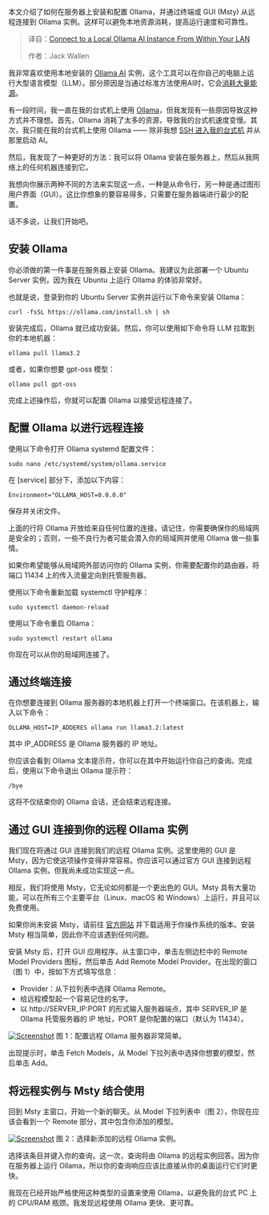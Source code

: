 
<!--
title: 局域网内连接本地 Ollama AI 实例
cover: https://cdn.thenewstack.io/media/2025/09/a6aefacd-a-c-_0a1prorvoo-unsplash-ollama.jpg
summary: 本文介绍了如何在服务器上安装和配置 Ollama，并通过终端或 GUI (Msty) 从远程连接到 Ollama 实例。这样可以避免本地资源消耗，提高运行速度和可靠性。
-->

本文介绍了如何在服务器上安装和配置 Ollama，并通过终端或 GUI (Msty) 从远程连接到 Ollama 实例。这样可以避免本地资源消耗，提高运行速度和可靠性。

> 译自：[Connect to a Local Ollama AI Instance From Within Your LAN](https://thenewstack.io/connect-to-a-local-ollama-ai-instance-from-within-your-lan/)
> 
> 作者：Jack Wallen

我非常喜欢使用本地安装的 [Ollama AI](https://thenewstack.io/how-to-set-up-and-run-a-local-llm-with-ollama-and-llama-2/) 实例，这个工具可以在你自己的电脑上运行大型语言模型（LLM）。部分原因是当通过标准方法使用AI时，它会[消耗大量能源](https://thenewstack.io/ai-consumes-lots-of-energy-can-it-ever-be-sustainable/)。

有一段时间，我一直在我的台式机上使用 [Ollama](https://ollama.com/)，但我发现有一些原因导致这种方式并不理想。首先，Ollama 消耗了太多的资源，导致我的台式机速度变慢。其次，我只能在我的台式机上使用 Ollama —— 除非我想 [SSH 进入我的台式机](https://thenewstack.io/linux-ssh-and-key-based-authentication/) 并从那里启动 AI。

然后，我发现了一种更好的方法：我可以将 Ollama 安装在服务器上，然后从我网络上的任何机器连接到它。

我想向你展示两种不同的方法来实现这一点，一种是从命令行，另一种是通过图形用户界面（GUI）。这比你想象的要容易得多，只需要在服务器端进行最少的配置。

话不多说，让我们开始吧。

## 安装 Ollama

你必须做的第一件事是在服务器上安装 Ollama。我建议为此部署一个 Ubuntu Server 实例，因为我在 Ubuntu 上运行 Ollama 的体验非常好。

也就是说，登录到你的 Ubuntu Server 实例并运行以下命令来安装 Ollama：

```
curl -fsSL https://ollama.com/install.sh | sh
```

安装完成后，Ollama 就已成功安装。然后，你可以使用如下命令将 LLM 拉取到你的本地机器：

```
ollama pull llama3.2
```

或者，如果你想要 gpt-oss 模型：

```
ollama pull gpt-oss
```

完成上述操作后，你就可以配置 Ollama 以接受远程连接了。

## 配置 Ollama 以进行远程连接

使用以下命令打开 Ollama systemd 配置文件：

```
sudo nano /etc/systemd/system/ollama.service
```

在 [service] 部分下，添加以下内容：

```
Environment="OLLAMA_HOST=0.0.0.0"
```

保存并关闭文件。

上面的行将 Ollama 开放给来自任何位置的连接。请记住，你需要确保你的局域网是安全的；否则，一些不良行为者可能会潜入你的局域网并使用 Ollama 做一些事情。

如果你希望能够从局域网外部访问你的 Ollama 实例，你需要配置你的路由器，将端口 11434 上的传入流量定向到托管服务器。

使用以下命令重新加载 systemctl 守护程序：

```
sudo systemctl daemon-reload
```

使用以下命令重启 Ollama：

```
sudo systemctl restart ollama
```

你现在可以从你的局域网连接了。

## 通过终端连接

在你想要连接到 Ollama 服务器的本地机器上打开一个终端窗口。在该机器上，输入以下命令：

```
OLLAMA_HOST=IP_ADDERES ollama run llama3.2:latest
```

其中 IP\_ADDRESS 是 Ollama 服务器的 IP 地址。

你应该会看到 Ollama 文本提示符，你可以在其中开始运行你自己的查询。完成后，使用以下命令退出 Ollama 提示符：

```
/bye
```

这将不仅结束你的 Ollama 会话，还会结束远程连接。

## 通过 GUI 连接到你的远程 Ollama 实例

我们现在将通过 GUI 连接到我们的远程 Ollama 实例。这里使用的 GUI 是 Msty，因为它使这项操作变得非常容易。你应该可以通过官方 GUI 连接到远程 Ollama 实例，但我尚未成功实现这一点。

相反，我们将使用 Msty，它无论如何都是一个更出色的 GUI。Msty 具有大量功能，可以在所有三个主要平台（Linux、macOS 和 Windows）上运行，并且可以免费使用。

如果你尚未安装 Msty，请前往 [官方网站](https://msty.ai) 并下载适用于你操作系统的版本。安装 Msty 相当简单，因此你不应该遇到任何问题。

安装 Msty 后，打开 GUI 应用程序。从主窗口中，单击左侧边栏中的 Remote Model Providers 图标，然后单击 Add Remote Model Provider。在出现的窗口（图 1）中，按如下方式填写信息：

* Provider：从下拉列表中选择 Ollama Remote。
* 给远程模型起一个容易记住的名字。
* 以 http://SERVER\_IP:PORT 的形式输入服务器端点，其中 SERVER\_IP 是 Ollama 托管服务器的 IP 地址，PORT 是你配置的端口（默认为 11434）。

[![Screenshot](https://cdn.thenewstack.io/media/2025/09/7ad7facf-ollamaremote.png)](https://cdn.thenewstack.io/media/2025/09/7ad7facf-ollamaremote.png) 图 1：配置远程 Ollama 服务器非常简单。

出现提示时，单击 Fetch Models，从 Model 下拉列表中选择你想要的模型，然后单击 Add。

## 将远程实例与 Msty 结合使用

回到 Msty 主窗口，开始一个新的聊天。从 Model 下拉列表中（图 2），你现在应该会看到一个 Remote 部分，其中包含你添加的模型。

[![Screenshot](https://cdn.thenewstack.io/media/2025/09/20f5b4df-ollamamenu.png)](https://cdn.thenewstack.io/media/2025/09/20f5b4df-ollamamenu.png) 图 2：选择新添加的远程 Ollama 实例。

选择该条目并键入你的查询。这一次，查询将由 Ollama 的远程实例回答。因为你在服务器上运行 Ollama，所以你的查询响应应该比直接从你的桌面运行它们时更快。

我现在已经开始严格使用这种类型的设置来使用 Ollama，以避免我的台式 PC 上的 CPU/RAM 瓶颈。我发现远程使用 Ollama 更快、更可靠。